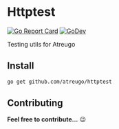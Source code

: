 # Httptest

[![Go Report Card](https://goreportcard.com/badge/github.com/atreugo/httptest)](https://goreportcard.com/report/github.com/atreugo/httptest)
[![GoDev](https://img.shields.io/badge/go.dev-reference-007d9c?logo=go&logoColor=white)](https://pkg.go.dev/github.com/atreugo/httptest)

Testing utils for Atreugo

## Install

```bash
go get github.com/atreugo/httptest
```

## Contributing

**Feel free to contribute...** :wink:
